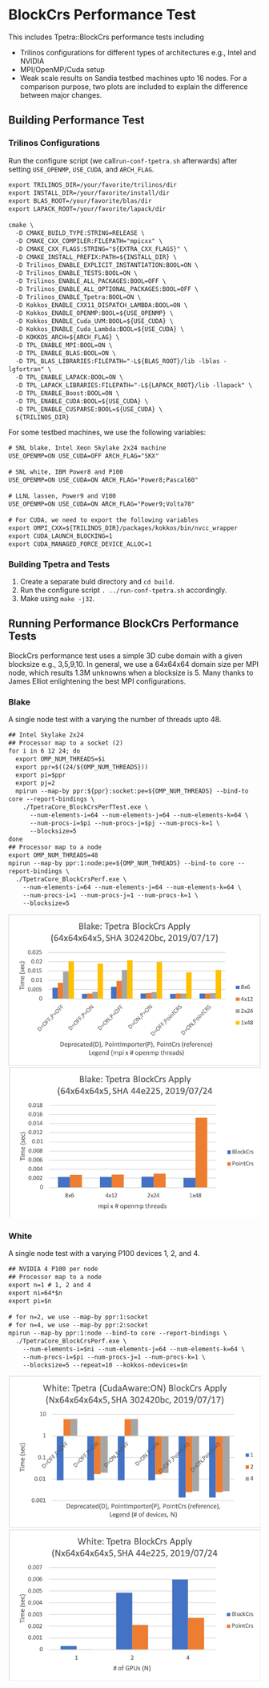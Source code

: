# BlockCrs Performance Test

This includes Tpetra::BlockCrs performance tests including
 * Trilinos configurations for different types of architectures e.g., Intel and NVIDIA
 * MPI/OpenMP/Cuda setup
 * Weak scale results on Sandia testbed machines upto 16 nodes.
For a comparison purpose, two plots are included to explain the difference
between major changes.

## Building Performance Test

### Trilinos Configurations

Run the configure script (we call``run-conf-tpetra.sh`` afterwards) after
setting ``USE_OPENMP``, ``USE_CUDA``, and ``ARCH_FLAG``.
```
export TRILINOS_DIR=/your/favorite/trilinos/dir
export INSTALL_DIR=/your/favorite/install/dir
export BLAS_ROOT=/your/favorite/blas/dir
export LAPACK_ROOT=/your/favorite/lapack/dir

cmake \
  -D CMAKE_BUILD_TYPE:STRING=RELEASE \
  -D CMAKE_CXX_COMPILER:FILEPATH="mpicxx" \
  -D CMAKE_CXX_FLAGS:STRING="${EXTRA_CXX_FLAGS}" \
  -D CMAKE_INSTALL_PREFIX:PATH=${INSTALL_DIR} \
  -D Trilinos_ENABLE_EXPLICIT_INSTANTIATION:BOOL=ON \
  -D Trilinos_ENABLE_TESTS:BOOL=ON \
  -D Trilinos_ENABLE_ALL_PACKAGES:BOOL=OFF \
  -D Trilinos_ENABLE_ALL_OPTIONAL_PACKAGES:BOOL=OFF \
  -D Trilinos_ENABLE_Tpetra:BOOL=ON \
  -D Kokkos_ENABLE_CXX11_DISPATCH_LAMBDA:BOOL=ON \  
  -D Kokkos_ENABLE_OPENMP:BOOL=${USE_OPENMP} \
  -D Kokkos_ENABLE_Cuda_UVM:BOOL=${USE_CUDA} \
  -D Kokkos_ENABLE_Cuda_Lambda:BOOL=${USE_CUDA} \
  -D KOKKOS_ARCH=${ARCH_FLAG} \
  -D TPL_ENABLE_MPI:BOOL=ON \
  -D TPL_ENABLE_BLAS:BOOL=ON \
  -D TPL_BLAS_LIBRARIES:FILEPATH="-L${BLAS_ROOT}/lib -lblas -lgfortran" \
  -D TPL_ENABLE_LAPACK:BOOL=ON \
  -D TPL_LAPACK_LIBRARIES:FILEPATH="-L${LAPACK_ROOT}/lib -llapack" \
  -D TPL_ENABLE_Boost:BOOL=ON \
  -D TPL_ENABLE_CUDA:BOOL=${USE_CUDA} \
  -D TPL_ENABLE_CUSPARSE:BOOL=${USE_CUDA} \
  ${TRILINOS_DIR} 
```

For some testbed machines, we use the following variables:
```
# SNL blake, Intel Xeon Skylake 2x24 machine 
USE_OPENMP=ON USE_CUDA=OFF ARCH_FLAG="SKX"

# SNL white, IBM Power8 and P100
USE_OPENMP=ON USE_CUDA=ON ARCH_FLAG="Power8;Pascal60"

# LLNL lassen, Power9 and V100
USE_OPENMP=ON USE_CUDA=ON ARCH_FLAG="Power9;Volta70"

# For CUDA, we need to export the following variables
export OMPI_CXX=${TRILINOS_DIR}/packages/kokkos/bin/nvcc_wrapper
export CUDA_LAUNCH_BLOCKING=1
export CUDA_MANAGED_FORCE_DEVICE_ALLOC=1
```

### Building Tpetra and Tests

1. Create a separate buld directory and ``cd build``.
2. Run the configure script ``. ../run-conf-tpetra.sh`` accordingly.
3. Make using ``make -j32``. 

## Running Performance BlockCrs Performance Tests

BlockCrs performance test uses a simple 3D cube domain with a given
blocksize e.g., 3,5,9,10. In general, we use a 64x64x64 domain size
per MPI node, which results 1.3M unknowns when a blocksize is 5.
Many thanks to James Elliot enlightening the best MPI configurations.

### Blake

A single node test with a varying the number of threads upto 48.
```
## Intel Skylake 2x24 
## Processor map to a socket (2)
for i in 6 12 24; do
  export OMP_NUM_THREADS=$i
  export ppr=$((24/${OMP_NUM_THREADS})) 
  export pi=$ppr
  export pj=2
  mpirun --map-by ppr:${ppr}:socket:pe=${OMP_NUM_THREADS} --bind-to core --report-bindings \
    ./TpetraCore_BlockCrsPerfTest.exe \
      --num-elements-i=64 --num-elements-j=64 --num-elements-k=64 \
      --num-procs-i=$pi --num-procs-j=$pj --num-procs-k=1 \
      --blocksize=5 
done
## Processor map to a node
export OMP_NUM_THREADS=48
mpirun --map-by ppr:1:node:pe=${OMP_NUM_THREADS} --bind-to core --report-bindings \
  ./TpetraCore_BlockCrsPerf.exe \
    --num-elements-i=64 --num-elements-j=64 --num-elements-k=64 \
    --num-procs-i=1 --num-procs-j=1 --num-procs-k=1 \
    --blocksize=5 
```

![Blake-SingleNode](blake-blockcrs-64x64x64x5-sha-302420bc.png)
![Blake-SingleNode](blake-blockcrs-64x64x64x5-sha-44e225.png)

### White

A single node test with a varying P100 devices 1, 2, and 4.
```
## NVIDIA 4 P100 per node 
## Processor map to a node
export n=1 # 1, 2 and 4
export ni=64*$n
export pi=$n

# for n=2, we use --map-by ppr:1:socket
# for n=4, we use --map-by ppr:2:socket
mpirun --map-by ppr:1:node --bind-to core --report-bindings \
  ./TpetraCore_BlockCrsPerf.exe \
    --num-elements-i=$ni --num-elements-j=64 --num-elements-k=64 \
    --num-procs-i=$pi --num-procs-j=1 --num-procs-k=1 \
    --blocksize=5 --repeat=10 --kokkos-ndevices=$n 
```

![White-SingleNode](white-blockcrs-64x64x64x5-sha-302420bc.png)
![White-SingleNode](white-blockcrs-64x64x64x5-sha-44e225.png)


